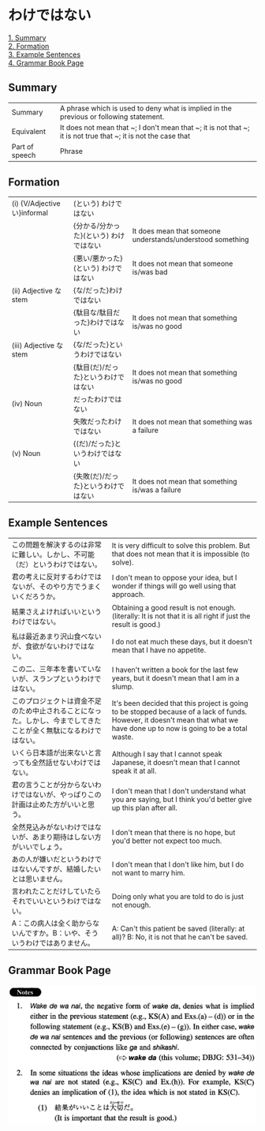 # わけではない

[1. Summary](#summary)<br>
[2. Formation](#formation)<br>
[3. Example Sentences](#example-sentences)<br>
[4. Grammar Book Page](#grammar-book-page)<br>


## Summary

<table><tr>   <td>Summary</td>   <td>A phrase which is used to deny what is implied in the previous or following statement.</td></tr><tr>   <td>Equivalent</td>   <td>It does not mean that ~; I don't mean that ~; it is not that ~; it is not true that ~; it is not the case that</td></tr><tr>   <td>Part of speech</td>   <td>Phrase</td></tr></table>

## Formation

<table class="table"> <tbody><tr class="tr head"><td class="td"><span class="numbers">(i)</span> <span class="bold">{V/Adjective い}informal</span></td><td class="td"><span>(</span><span class="concept">という</span><span>)</span> <span class="concept">わけではない</span></td><td class="td"></td></tr><tr class="tr"><td class="td"></td><td class="td"><span>{分かる/分かった}</span><span>(</span><span class="concept">という</span><span>)</span> <span class="concept">わけではない</span></td><td class="td"><span>It does mean that someone understands/understood something</span></td></tr><tr class="tr"><td class="td"></td><td class="td"><span>{悪い/悪かった}</span><span>(</span><span class="concept">という</span><span>)</span> <span class="concept">わけではない</span></td><td class="td"><span>It does not mean that someone is/was bad</span></td></tr><tr class="tr head"><td class="td"><span class="numbers">(ii)</span> <span class="bold">Adjective な stem</span></td><td class="td"><span>{</span><span class="concept">な</span><span>/</span><span class="concept">だった</span><span>}</span><span class="concept">わけではない</span></td><td class="td"></td></tr><tr class="tr"><td class="td"></td><td class="td"><span>{駄目</span><span class="concept">な</span><span>/駄目</span><span class="concept">だった</span><span>}</span><span class="concept">わけではない</span></td><td class="td"><span>It does not mean that something is/was no good</span></td></tr><tr class="tr head"><td class="td"><span class="numbers">(iii)</span> <span class="bold">Adjective な stem</span></td><td class="td"><span>{</span><span class="concept">な</span><span>/</span><span class="concept">だった</span><span>}</span><span class="concept">というわけではない</span></td><td class="td"></td></tr><tr class="tr"><td class="td"></td><td class="td"><span>{駄目</span>(<span class="concept">だ</span>)/<span class="concept">だった</span><span>}</span><span class="concept">というわけではない</span></td><td class="td"><span>It does not mean that something is/was no good</span></td></tr><tr class="tr head"><td class="td"><span class="numbers">(iv)</span> <span class="bold">Noun</span></td><td class="td"><span class="concept">だったわけではない</span></td><td class="td"></td></tr><tr class="tr"><td class="td"></td><td class="td"><span>失敗</span><span class="concept">だったわけではない</span></td><td class="td"><span>It does not mean that something was a failure</span></td></tr><tr class="tr head"><td class="td"><span class="numbers">(v)</span> <span class="bold">Noun</span></td><td class="td"><span>{(</span><span class="concept">だ</span><span>)/</span><span class="concept">だった</span><span>}</span><span class="concept">というわけではない</span></td><td class="td"></td></tr><tr class="tr"><td class="td"></td><td class="td"><span>{失敗(</span><span class="concept">だ</span><span>)/</span><span class="concept">だった</span><span>}</span><span class="concept">というわけではない</span></td><td class="td"><span>It does not mean that something is/was a failure</span></td></tr></tbody></table>

## Example Sentences

<table><tr>   <td>この問題を解決するのは非常に難しい。しかし、不可能（だ）というわけではない。</td>   <td>It is very difficult to solve this problem. But that does not mean that it is impossible (to solve).</td></tr><tr>   <td>君の考えに反対するわけではないが、そのやり方でうまくいくだろうか。</td>   <td>I don't mean to oppose your idea, but I wonder if things will go well using that approach.</td></tr><tr>   <td>結果さえよければいいというわけではない。</td>   <td>Obtaining a good result is not enough. (literally: It is not that it is all right if just the result is good.)</td></tr><tr>   <td>私は最近あまり沢山食べないが、食欲がないわけではない。</td>   <td>I do not eat much these days, but it doesn't mean that I have no appetite.</td></tr><tr>   <td>この二、三年本を書いていないが、スランプというわけではない。</td>   <td>I haven't written a book for the last few years, but it doesn't mean that I am in a slump.</td></tr><tr>   <td>このプロジェクトは資金不足のため中止されることになった。しかし、今までしてきたことが全く無駄になるわけではない。</td>   <td>It's been decided that this project is going to be stopped because of a lack of funds. However, it doesn't mean that what we have done up to now is going to be a total waste.</td></tr><tr>   <td>いくら日本語が出来ないと言っても全然話せないわけではない。</td>   <td>Although I say that I cannot speak Japanese, it doesn't mean that I cannot speak it at all.</td></tr><tr>   <td>君の言うことが分からないわけではないが、やっぱりこの計画は止めた方がいいと思う。</td>   <td>I don't mean that I don't understand what you are saying, but I think you'd better give up this plan after all.</td></tr><tr>   <td>全然見込みがないわけではないが、あまり期待はしない方がいいでしょう。</td>   <td>I don't mean that there is no hope, but you'd better not expect too much.</td></tr><tr>   <td>あの人が嫌いだというわけではないんですが、結婚したいとは思いません。</td>   <td>I don't mean that I don't like him, but I do not want to marry him.</td></tr><tr>   <td>言われたことだけしていたらそれでいいというわけではない。</td>   <td>Doing only what you are told to do is just not enough.</td></tr><tr>   <td>A：この病人は全く助からないんですか。B：いや、そういうわけではありません。</td>   <td>A: Can't this patient be saved (literally: at all)? B: No, it is not that he can't be saved.</td></tr></table>

## Grammar Book Page

![](../img/Intermediateわけではない.png)

